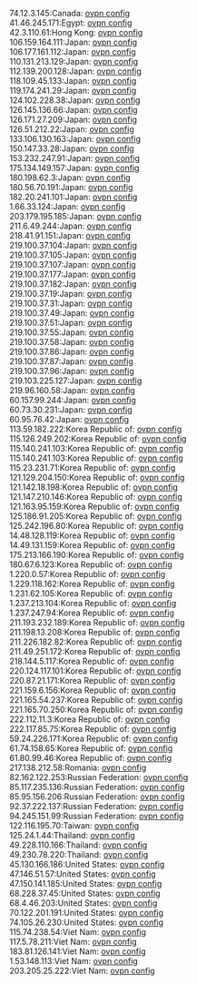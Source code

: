 74.12.3.145:Canada: [ovpn config](vpn/74_12_3_145.ovpn)  
41.46.245.171:Egypt: [ovpn config](vpn/41_46_245_171.ovpn)  
42.3.110.61:Hong Kong: [ovpn config](vpn/42_3_110_61.ovpn)  
106.159.164.111:Japan: [ovpn config](vpn/106_159_164_111.ovpn)  
106.177.161.112:Japan: [ovpn config](vpn/106_177_161_112.ovpn)  
110.131.213.129:Japan: [ovpn config](vpn/110_131_213_129.ovpn)  
112.139.200.128:Japan: [ovpn config](vpn/112_139_200_128.ovpn)  
118.109.45.133:Japan: [ovpn config](vpn/118_109_45_133.ovpn)  
119.174.241.29:Japan: [ovpn config](vpn/119_174_241_29.ovpn)  
124.102.228.38:Japan: [ovpn config](vpn/124_102_228_38.ovpn)  
126.145.136.66:Japan: [ovpn config](vpn/126_145_136_66.ovpn)  
126.171.27.209:Japan: [ovpn config](vpn/126_171_27_209.ovpn)  
126.51.212.22:Japan: [ovpn config](vpn/126_51_212_22.ovpn)  
133.106.130.163:Japan: [ovpn config](vpn/133_106_130_163.ovpn)  
150.147.33.28:Japan: [ovpn config](vpn/150_147_33_28.ovpn)  
153.232.247.91:Japan: [ovpn config](vpn/153_232_247_91.ovpn)  
175.134.149.157:Japan: [ovpn config](vpn/175_134_149_157.ovpn)  
180.198.62.3:Japan: [ovpn config](vpn/180_198_62_3.ovpn)  
180.56.70.191:Japan: [ovpn config](vpn/180_56_70_191.ovpn)  
182.20.241.101:Japan: [ovpn config](vpn/182_20_241_101.ovpn)  
1.66.33.124:Japan: [ovpn config](vpn/1_66_33_124.ovpn)  
203.179.195.185:Japan: [ovpn config](vpn/203_179_195_185.ovpn)  
211.6.49.244:Japan: [ovpn config](vpn/211_6_49_244.ovpn)  
218.41.91.151:Japan: [ovpn config](vpn/218_41_91_151.ovpn)  
219.100.37.104:Japan: [ovpn config](vpn/219_100_37_104.ovpn)  
219.100.37.105:Japan: [ovpn config](vpn/219_100_37_105.ovpn)  
219.100.37.107:Japan: [ovpn config](vpn/219_100_37_107.ovpn)  
219.100.37.177:Japan: [ovpn config](vpn/219_100_37_177.ovpn)  
219.100.37.182:Japan: [ovpn config](vpn/219_100_37_182.ovpn)  
219.100.37.19:Japan: [ovpn config](vpn/219_100_37_19.ovpn)  
219.100.37.31:Japan: [ovpn config](vpn/219_100_37_31.ovpn)  
219.100.37.49:Japan: [ovpn config](vpn/219_100_37_49.ovpn)  
219.100.37.51:Japan: [ovpn config](vpn/219_100_37_51.ovpn)  
219.100.37.55:Japan: [ovpn config](vpn/219_100_37_55.ovpn)  
219.100.37.58:Japan: [ovpn config](vpn/219_100_37_58.ovpn)  
219.100.37.86:Japan: [ovpn config](vpn/219_100_37_86.ovpn)  
219.100.37.87:Japan: [ovpn config](vpn/219_100_37_87.ovpn)  
219.100.37.96:Japan: [ovpn config](vpn/219_100_37_96.ovpn)  
219.103.225.127:Japan: [ovpn config](vpn/219_103_225_127.ovpn)  
219.96.160.58:Japan: [ovpn config](vpn/219_96_160_58.ovpn)  
60.157.99.244:Japan: [ovpn config](vpn/60_157_99_244.ovpn)  
60.73.30.231:Japan: [ovpn config](vpn/60_73_30_231.ovpn)  
60.95.76.42:Japan: [ovpn config](vpn/60_95_76_42.ovpn)  
113.59.182.222:Korea Republic of: [ovpn config](vpn/113_59_182_222.ovpn)  
115.126.249.202:Korea Republic of: [ovpn config](vpn/115_126_249_202.ovpn)  
115.140.241.103:Korea Republic of: [ovpn config](vpn/115_140_241_103.ovpn)  
115.140.241.103:Korea Republic of: [ovpn config](vpn/115_140_241_103.ovpn)  
115.23.231.71:Korea Republic of: [ovpn config](vpn/115_23_231_71.ovpn)  
121.129.204.150:Korea Republic of: [ovpn config](vpn/121_129_204_150.ovpn)  
121.142.18.198:Korea Republic of: [ovpn config](vpn/121_142_18_198.ovpn)  
121.147.210.146:Korea Republic of: [ovpn config](vpn/121_147_210_146.ovpn)  
121.163.95.159:Korea Republic of: [ovpn config](vpn/121_163_95_159.ovpn)  
125.186.91.205:Korea Republic of: [ovpn config](vpn/125_186_91_205.ovpn)  
125.242.196.80:Korea Republic of: [ovpn config](vpn/125_242_196_80.ovpn)  
14.48.128.119:Korea Republic of: [ovpn config](vpn/14_48_128_119.ovpn)  
14.49.131.159:Korea Republic of: [ovpn config](vpn/14_49_131_159.ovpn)  
175.213.166.190:Korea Republic of: [ovpn config](vpn/175_213_166_190.ovpn)  
180.67.6.123:Korea Republic of: [ovpn config](vpn/180_67_6_123.ovpn)  
1.220.0.57:Korea Republic of: [ovpn config](vpn/1_220_0_57.ovpn)  
1.229.118.162:Korea Republic of: [ovpn config](vpn/1_229_118_162.ovpn)  
1.231.62.105:Korea Republic of: [ovpn config](vpn/1_231_62_105.ovpn)  
1.237.213.104:Korea Republic of: [ovpn config](vpn/1_237_213_104.ovpn)  
1.237.247.94:Korea Republic of: [ovpn config](vpn/1_237_247_94.ovpn)  
211.193.232.189:Korea Republic of: [ovpn config](vpn/211_193_232_189.ovpn)  
211.198.13.208:Korea Republic of: [ovpn config](vpn/211_198_13_208.ovpn)  
211.226.182.82:Korea Republic of: [ovpn config](vpn/211_226_182_82.ovpn)  
211.49.251.172:Korea Republic of: [ovpn config](vpn/211_49_251_172.ovpn)  
218.144.5.117:Korea Republic of: [ovpn config](vpn/218_144_5_117.ovpn)  
220.124.117.101:Korea Republic of: [ovpn config](vpn/220_124_117_101.ovpn)  
220.87.21.171:Korea Republic of: [ovpn config](vpn/220_87_21_171.ovpn)  
221.159.6.156:Korea Republic of: [ovpn config](vpn/221_159_6_156.ovpn)  
221.165.54.237:Korea Republic of: [ovpn config](vpn/221_165_54_237.ovpn)  
221.165.70.250:Korea Republic of: [ovpn config](vpn/221_165_70_250.ovpn)  
222.112.11.3:Korea Republic of: [ovpn config](vpn/222_112_11_3.ovpn)  
222.117.85.75:Korea Republic of: [ovpn config](vpn/222_117_85_75.ovpn)  
59.24.226.171:Korea Republic of: [ovpn config](vpn/59_24_226_171.ovpn)  
61.74.158.65:Korea Republic of: [ovpn config](vpn/61_74_158_65.ovpn)  
61.80.99.46:Korea Republic of: [ovpn config](vpn/61_80_99_46.ovpn)  
217.138.212.58:Romania: [ovpn config](vpn/217_138_212_58.ovpn)  
82.162.122.253:Russian Federation: [ovpn config](vpn/82_162_122_253.ovpn)  
85.117.235.136:Russian Federation: [ovpn config](vpn/85_117_235_136.ovpn)  
85.95.156.206:Russian Federation: [ovpn config](vpn/85_95_156_206.ovpn)  
92.37.222.137:Russian Federation: [ovpn config](vpn/92_37_222_137.ovpn)  
94.245.151.99:Russian Federation: [ovpn config](vpn/94_245_151_99.ovpn)  
122.116.195.70:Taiwan: [ovpn config](vpn/122_116_195_70.ovpn)  
125.24.1.44:Thailand: [ovpn config](vpn/125_24_1_44.ovpn)  
49.228.110.166:Thailand: [ovpn config](vpn/49_228_110_166.ovpn)  
49.230.78.220:Thailand: [ovpn config](vpn/49_230_78_220.ovpn)  
45.130.166.186:United States: [ovpn config](vpn/45_130_166_186.ovpn)  
47.146.51.57:United States: [ovpn config](vpn/47_146_51_57.ovpn)  
47.150.141.185:United States: [ovpn config](vpn/47_150_141_185.ovpn)  
68.228.37.45:United States: [ovpn config](vpn/68_228_37_45.ovpn)  
68.4.46.203:United States: [ovpn config](vpn/68_4_46_203.ovpn)  
70.122.201.191:United States: [ovpn config](vpn/70_122_201_191.ovpn)  
74.105.26.230:United States: [ovpn config](vpn/74_105_26_230.ovpn)  
115.74.238.54:Viet Nam: [ovpn config](vpn/115_74_238_54.ovpn)  
117.5.78.211:Viet Nam: [ovpn config](vpn/117_5_78_211.ovpn)  
183.81.126.141:Viet Nam: [ovpn config](vpn/183_81_126_141.ovpn)  
1.53.148.113:Viet Nam: [ovpn config](vpn/1_53_148_113.ovpn)  
203.205.25.222:Viet Nam: [ovpn config](vpn/203_205_25_222.ovpn)  
